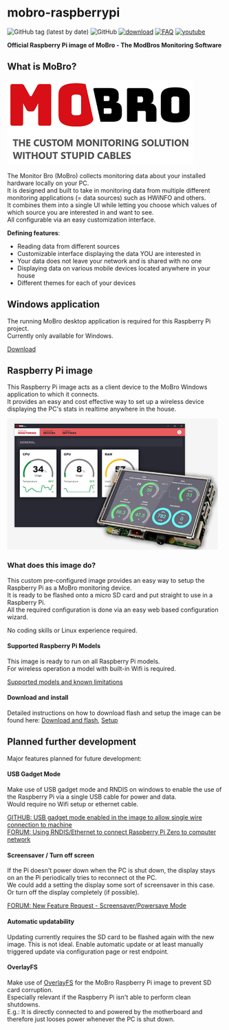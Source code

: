 # mobro-raspberrypi

![GitHub tag (latest by date)](https://img.shields.io/github/v/tag/ModBros/mobro-raspberrypi?label=version)
![GitHub](https://img.shields.io/github/license/ModBros/mobro-raspberrypi)
[![download](https://img.shields.io/badge/-download-brightgreen.svg)](https://www.mod-bros.com/en/projects/mobro)
[![FAQ](https://img.shields.io/badge/-FAQ-f30.svg)](https://www.mod-bros.com/en/faq/mobro)
[![youtube](https://img.shields.io/badge/-youtube-red.svg)](https://www.youtube.com/watch?v=iebBcQuBhYs)

**Official Raspberry Pi image of MoBro - The ModBros Monitoring Software**

## What is MoBro?
![MoBro logo](./images/mobro_logo.png)

The Monitor Bro (MoBro) collects monitoring data about your installed hardware locally on your PC.  
It is designed and built to take in monitoring data from multiple different monitoring applications 
(= data sources) such as HWiNFO and others.  
It combines them into a single UI while letting you choose which values of which source you are interested in and want to see.  
All configurable via an easy customization interface. 

__Defining features__:
* Reading data from different sources
* Customizable interface displaying the data YOU are interested in
* Your data does not leave your network and is shared with no one
* Displaying data on various mobile devices located anywhere in your house
* Different themes for each of your devices

## Windows application

The running MoBro desktop application is required for this Raspberry Pi project.  
Currently only available for Windows.

[Download](https://www.mod-bros.com/en/projects/mobro)

## Raspberry Pi image

This Raspberry Pi image acts as a client device to the MoBro Windows application to which it connects.  
It provides an easy and cost effective way to set up a wireless device displaying the PC's stats in realtime anywhere in the house.

![MoBro logo](./images/mobro_software_example.png)

### What does this image do?

This custom pre-configured image provides an easy way to setup the Raspberry Pi as a MoBro monitoring device.  
It is ready to be flashed onto a micro SD card and put straight to use in a Raspberry Pi.   
All the required configuration is done via an easy web based configuration wizard. 

No coding skills or Linux experience required. 

#### Supported Raspberry Pi Models

This image is ready to run on all Raspberry Pi models.  
For wireless operation a model with built-in Wifi is required.

[Supported models and known limitations](https://www.mod-bros.com/en/faq/mobro/raspberry/supported-hardware)

#### Download and install

Detailed instructions on how to download flash and setup the image can be found here:
[Download and flash](https://www.mod-bros.com/en/faq/mobro/raspberry/download), 
[Setup](https://www.mod-bros.com/en/faq/mobro/raspberry/setup)

## Planned further development

Major features planned for future development:

#### USB Gadget Mode  
Make use of USB gadget mode and RNDIS on windows to enable the use of the Raspberry Pi via a single USB cable for power and data.  
Would require no Wifi setup or ethernet cable.

[GITHUB: USB gadget mode enabled in the image to allow single wire connection to machine](https://github.com/ModBros/mobro-raspberrypi/issues/1)  
[FORUM: Using RNDIS/Ethernet to connect Raspberry Pi Zero to computer network](https://www.mod-bros.com/en/forum/t/using-rndis-ethernet-to-connect-raspberry-pi-zero-to-computer-network~926)

#### Screensaver / Turn off screen  
If the Pi doesn't power down when the PC is shut down, the display stays on an the Pi periodically tries to reconnect ot the PC.  
We could add a setting the display some sort of screensaver in this case.  
Or turn off the display completely (if possible).

[FORUM: New Feature Request - Screensaver/Powersave Mode](https://www.mod-bros.com/en/forum/t/new-feature-request-screensaver-powersave-mode~854)

#### Automatic updatability

Updating currently requires the SD card to be flashed again with the new image. This is not ideal.
Enable automatic update or at least manually triggered update via configuration page or rest endpoint.  


#### OverlayFS  
Make use of [OverlayFS](https://www.datalight.com/blog/2016/01/27/explaining-overlayfs-%E2%80%93-what-it-does-and-how-it-works/) 
for the MoBro Raspberry Pi image to prevent SD card corruption.  
Especially relevant if the Raspberry Pi isn't able to perform clean shutdowns.  
E.g.: It is directly connected to and powered by the motherboard and therefore just looses power whenever the PC 
is shut down.
